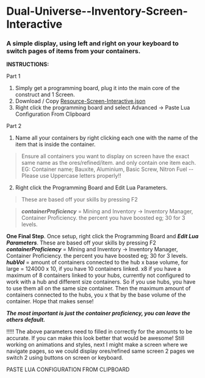 # Dual-Universe--Inventory-Screen-Interactive
### A simple display, using left and right on your keyboard to switch pages of items from your containers.

**INSTRUCTIONS:**

Part 1
1) Simply get a programming board, plug it into the main core of the construct and 1 Screen.
2) Download / Copy [Resource-Screen-Interactive.json](https://raw.githubusercontent.com/TwinFuture/Dual-Universe--Inventory-Screen-Interactive/main/Resource-Screen-Interactive.json)
3) Right click the programming board and select Advanced -> Paste Lua Configuration From Clipboard

Part 2
1) Name all your containers by right clicking each one with the name of the item that is inside the container.
> Ensure all containers you want to display on screen have the exact same name as the ores/refined/item. and only contain one item each.
EG: Container name; Bauxite, Aluminium, Basic Screw, Nitron Fuel -- Please use Uppercase letters properly!!
2) Right click the Programming Board and Edit Lua Parameters.
  > These are based off your skills by pressing F2
  
  > ***containerProficiency*** = Mining and Inventory -> Inventory Manager, Container Proficiency. the percent you have boosted eg; 30 for 3 levels.

**One Final Step**.
Once setup, right click the Programming Board and ***Edit Lua Parameters***.
These are based off your skills by pressing F2
***containerProficiency*** = Mining and Inventory -> Inventory Manager, Container Proficiency. the percent you have boosted eg; 30 for 3 levels.
***hubVol*** = amount of containers connected to the hub x base volume, for large = 124000 x 10, if you have 10 containers linked.
x8 if you have a maximum of 8 containers linked to your hubs, currently not configured to work with a hub and different size containers. So if you use hubs, you have to use them all on the same size container. Then the maximum amount of containers connected to the hubs, you x that by the base volume of the container. Hope that makes sense!

***The most important is just the container proficiency, you can leave the others default.***

!!!!! The above parameters need to filled in correctly for the amounts to be accurate.
If you can make this look better that would be awesome! Still working on animations and styles, next I might make a screen where we navigate pages, so we could display ores/refined same screen 2 pages we switch 2 using buttons on screen or keyboard.

PASTE LUA CONFIGURATION FROM CLIPBOARD
